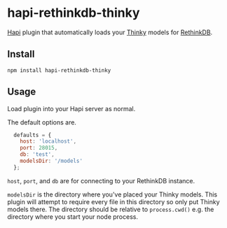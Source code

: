 hapi-rethinkdb-thinky
=====================

[Hapi](http://hapijs.com/) plugin that automatically loads your [Thinky](http://thinky.io) models for [RethinkDB](http://rethinkdb.com/).

## Install
`npm install hapi-rethinkdb-thinky`

## Usage
Load plugin into your Hapi server as normal.

The default options are.

```javascript
  defaults = {
    host: 'localhost',
    port: 28015,
    db: 'test',
    modelsDir: '/models'
  };
```

`host`, `port`, and `db` are for connecting to your RethinkDB instance.

`modelsDir` is the directory where you've placed your Thinky models.
This plugin will attempt to require every file in this directory so only
put Thinky models there. The directory should be relative to
`process.cwd()` e.g. the directory where you start your node process.
